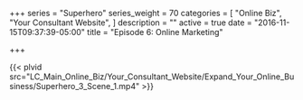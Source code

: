 +++
series = "Superhero"
series_weight = 70
categories = [
  "Online Biz",
  "Your Consultant Website",
]
description = ""
active = true
date = "2016-11-15T09:37:39-05:00"
title = "Episode 6: Online Marketing"

+++

{{< plvid src="LC_Main_Online_Biz/Your_Consultant_Website/Expand_Your_Online_Business/Superhero_3_Scene_1.mp4" >}}
